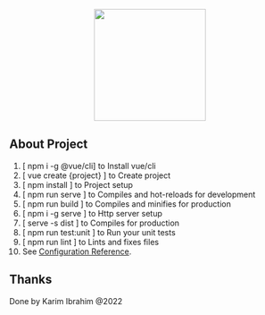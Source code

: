 <p align="center"><a href="https://v2.vuejs.org" target="_blank"><img src="https://v2.vuejs.org/images/logo.svg" height="200"></a></p>

## About Project

1. [ npm i -g @vue/cli] to Install vue/cli
2. [ vue create {project} ] to Create project
3. [ npm install ] to Project setup
4. [ npm run serve ] to Compiles and hot-reloads for development
5. [ npm run build ] to Compiles and minifies for production
6. [ npm i -g serve ] to Http server setup
7. [ serve -s dist ] to Compiles for production
8. [ npm run test:unit ] to Run your unit tests
9. [ npm run lint ] to Lints and fixes files
10. See [Configuration Reference](https://cli.vuejs.org/config/).

## Thanks

Done by Karim Ibrahim @2022

